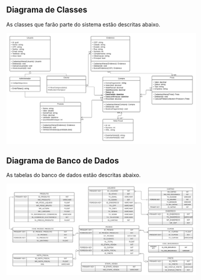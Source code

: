 ## Diagrama de Classes

<p align= "justify">
As classes que farão parte do sistema estão descritas abaixo.
<p>

![Diagrama de Casos de Uso](img/diagrama_de_classes.png)


## Diagrama de Banco de Dados

<p align= "justify">
As tabelas do banco de dados estão descritas abaixo.
<p>

![Diagrama de Casos de Uso](img/diagrama_de_banco_de_dados.png)
